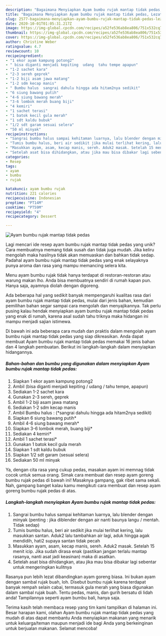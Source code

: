 ```yaml
---
description: "Bagaimana Menyiapkan Ayam bumbu rujak mantap tidak pedas, Lezat Sekali"
title: "Bagaimana Menyiapkan Ayam bumbu rujak mantap tidak pedas, Lezat Sekali"
slug: 2577-bagaimana-menyiapkan-ayam-bumbu-rujak-mantap-tidak-pedas-lezat-sekali
date: 2020-10-01T01:05:31.217Z
image: https://img-global.cpcdn.com/recipes/a52fe536ab8ea806/751x532cq70/ayam-bumbu-rujak-mantap-tidak-pedas-foto-resep-utama.jpg
thumbnail: https://img-global.cpcdn.com/recipes/a52fe536ab8ea806/751x532cq70/ayam-bumbu-rujak-mantap-tidak-pedas-foto-resep-utama.jpg
cover: https://img-global.cpcdn.com/recipes/a52fe536ab8ea806/751x532cq70/ayam-bumbu-rujak-mantap-tidak-pedas-foto-resep-utama.jpg
author: Christine Weber
ratingvalue: 4.7
reviewcount: 10
recipeingredient:
- "1 ekor ayam kampung potong2"
- " bisa diganti menjadi kepiting  udang  tahu tempe apapun"
- "1-2 sachet kara"
- "2-3 sereh geprek"
- "1-2 biji asam jawa matang"
- "1-2 sdm kecap manis"
- " Bumbu halus  sangrai dahulu hingga ada hitam2nya sedikit"
- "6 siung bawang putih"
- "4-6 siung bawang merah"
- "3-6 lombok merah buang biji"
- "4 kemiri"
- "1 sachet terasi"
- "1 batok kecil gula merah"
- "1 sdt kaldu bubuk"
- "1/2 sdt garam sesuai selera"
- "50 ml minyak"
recipeinstructions:
- "Sangrai bumbu halus sampai kehitaman luarnya, lalu blender dengan minyak (penting : jika diblender dengan air nanti baunya langu / mentah. Tidak sedap)"
- "Tumis bumbu halus, beri air sedikit jika mulai terlihat kering, lalu masukkan santan. Aduk2 lalu tambahkan air lagi, aduk hingga agak mendidih, hati2 supaya santan tidak pecah"
- "Masukkan ayam, asam, kecap manis, sereh. Aduk2 masak. Setelah 15 menit icip. Jika sudah dirasa enak (pastikan jangan terlalu mantap rasanya, nanti asat jadi keasinan) maka di asatkan."
- "Setelah asat bisa dihidangkan, atau jika mau bisa dibakar lagi sebentar untuk mengeringkan kulitnya"
categories:
- Resep
tags:
- ayam
- bumbu
- rujak

katakunci: ayam bumbu rujak 
nutrition: 221 calories
recipecuisine: Indonesian
preptime: "PT14M"
cooktime: "PT59M"
recipeyield: "4"
recipecategory: Dessert

---
```



![Ayam bumbu rujak mantap tidak pedas](https://img-global.cpcdn.com/recipes/a52fe536ab8ea806/751x532cq70/ayam-bumbu-rujak-mantap-tidak-pedas-foto-resep-utama.jpg)

Lagi mencari ide resep ayam bumbu rujak mantap tidak pedas yang unik? Cara membuatnya memang tidak susah dan tidak juga mudah. Jika keliru mengolah maka hasilnya tidak akan memuaskan dan bahkan tidak sedap. Padahal ayam bumbu rujak mantap tidak pedas yang enak selayaknya punya aroma dan rasa yang mampu memancing selera kita.

Menu ayam bumbu rujak tidak hanya terdapat di restoran-restoran atau warung makan lho. Anda bisa membuatnya sendiri di rumah kapan pun. Hanya saja, ayamnya diolah dengan digoreng.

Ada beberapa hal yang sedikit banyak mempengaruhi kualitas rasa dari ayam bumbu rujak mantap tidak pedas, mulai dari jenis bahan, kemudian pemilihan bahan segar sampai cara mengolah dan menyajikannya. Tak perlu pusing kalau hendak menyiapkan ayam bumbu rujak mantap tidak pedas yang enak di rumah, karena asal sudah tahu triknya maka hidangan ini mampu menjadi sajian istimewa.


Di bawah ini ada beberapa cara mudah dan praktis dalam mengolah ayam bumbu rujak mantap tidak pedas yang siap dikreasikan. Anda dapat membuat Ayam bumbu rujak mantap tidak pedas memakai 16 jenis bahan dan 4 langkah pembuatan. Berikut ini langkah-langkah dalam menyiapkan hidangannya.

<!--inarticleads1-->

##### Bahan-bahan dan bumbu yang digunakan dalam menyiapkan Ayam bumbu rujak mantap tidak pedas:

1. Siapkan 1 ekor ayam kampung potong2
1. Ambil  (bisa diganti menjadi kepiting / udang / tahu tempe, apapun)
1. Sediakan 1-2 sachet kara
1. Gunakan 2-3 sereh, geprek
1. Ambil 1-2 biji asam jawa matang
1. Sediakan 1-2 sdm kecap manis
1. Ambil  Bumbu halus : (*sangrai dahulu hingga ada hitam2nya sedikit)
1. Siapkan 6 siung bawang putih*
1. Ambil 4-6 siung bawang merah*
1. Siapkan 3-6 lombok merah, buang biji*
1. Sediakan 4 kemiri*
1. Ambil 1 sachet terasi*
1. Gunakan 1 batok kecil gula merah
1. Siapkan 1 sdt kaldu bubuk
1. Siapkan 1/2 sdt garam (sesuai selera)
1. Sediakan 50 ml minyak


Ya, dengan cita rasa yang cukup pedas, masakan ayam ini memnag tidak cocok untuk semua orang. Simak cara membuat dan resep ayam goreng bumbu rujak pedas di bawah ini! Masaknya gampang, gak ribet sama sekali. Nah, gampang banget kalau kamu mengikuti cara membuat dan resep ayam goreng bumbu rujak pedas di atas. 

<!--inarticleads2-->

##### Langkah-langkah menyiapkan Ayam bumbu rujak mantap tidak pedas:

1. Sangrai bumbu halus sampai kehitaman luarnya, lalu blender dengan minyak (penting : jika diblender dengan air nanti baunya langu / mentah. Tidak sedap)
1. Tumis bumbu halus, beri air sedikit jika mulai terlihat kering, lalu masukkan santan. Aduk2 lalu tambahkan air lagi, aduk hingga agak mendidih, hati2 supaya santan tidak pecah
1. Masukkan ayam, asam, kecap manis, sereh. Aduk2 masak. Setelah 15 menit icip. Jika sudah dirasa enak (pastikan jangan terlalu mantap rasanya, nanti asat jadi keasinan) maka di asatkan.
1. Setelah asat bisa dihidangkan, atau jika mau bisa dibakar lagi sebentar untuk mengeringkan kulitnya


Rasanya pun lebih lezat dibandingkan ayam goreng biasa. Ini bukan ayam dengan sambal rujak buah, loh. Disebut bumbu rujak karena terdapat banyak rempah selain cabai, termasuk gula merah yang biasa digunakan dalam sambal rujak buah. Tentu pedas, manis, dan gurih bersatu di lidah anda! Tampilannya seperti ayam bumbu bali, hanya saja. 

Terima kasih telah membaca resep yang tim kami tampilkan di halaman ini. Besar harapan kami, olahan Ayam bumbu rujak mantap tidak pedas yang mudah di atas dapat membantu Anda menyiapkan makanan yang menarik untuk keluarga/teman maupun menjadi ide bagi Anda yang berkeinginan untuk berjualan makanan. Selamat mencoba!

